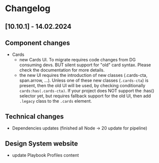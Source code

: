 # Changelog

## \[10.10.1\] - 14.02.2024

## Component changes

- Cards
  - new Cards UI. To migrate requires code changes from DG consuming devs. BUT silent support for "old" card syntax. Please check the documentation for more details.
  - the new UI requires the introduction of new classes (.cards-cta, span.arrow, ...). Unless one of these new classes (`.cards-cta`) is present, then the old UI will be used, by checking conditionally `cards:has(.cards-cta)`. If your project does NOT support the :has() selector yet, but requires fallback support for the old UI, then add `.legacy` class to the `.cards` element.

## Technical changes

- Dependencies updates (finished all Node -> 20 update for pipeline)

## Design System website

- update Playbook Profiles content
